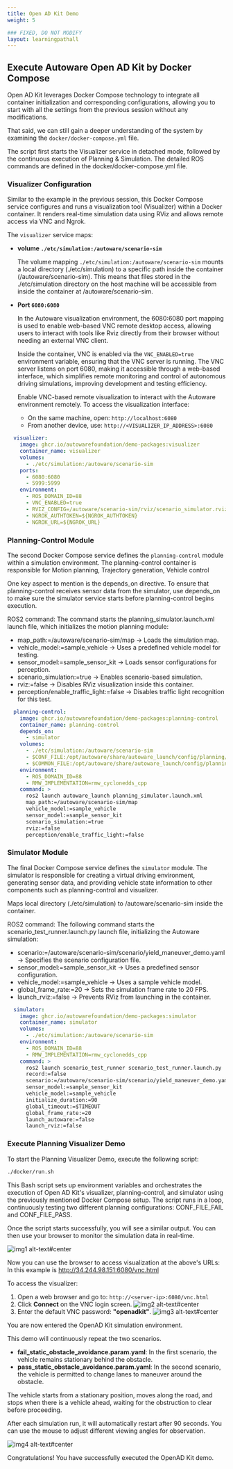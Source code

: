 ```yaml
---
title: Open AD Kit Demo
weight: 5

### FIXED, DO NOT MODIFY
layout: learningpathall
---
```


## Execute Autoware Open AD Kit by Docker Compose

Open AD Kit leverages Docker Compose technology to integrate all container initialization and corresponding configurations, allowing you to start with all the settings from the previous session without any modifications.

That said, we can still gain a deeper understanding of the system by examining the `docker/docker-compose.yml` file.

The script first starts the Visualizer service in detached mode, followed by the continuous execution of Planning & Simulation. The detailed ROS commands are defined in the docker/docker-compose.yml file.


### Visualizer Configuration

Similar to the example in the previous session, this Docker Compose service configures and runs a visualization tool (Visualizer) within a Docker container. It renders real-time simulation data using RViz and allows remote access via VNC and Ngrok.

The `visualizer` service maps:

- **volume `./etc/simulation:/autoware/scenario-sim`**

  The volume mapping `./etc/simulation:/autoware/scenario-sim` mounts a local directory (./etc/simulation) to a specific path inside the container (/autoware/scenario-sim). This means that files stored in the ./etc/simulation directory on the host machine will be accessible from inside the container at /autoware/scenario-sim.

- **Port `6080:6080`**

  In the Autoware visualization environment, the 6080:6080 port mapping is used to enable web-based VNC remote desktop access, allowing users to interact with tools like Rviz directly from their browser without needing an external VNC client.
  
  Inside the container, VNC is enabled via the `VNC_ENABLED=true` environment variable, ensuring that the VNC server is running. The VNC server listens on port 6080, making it accessible through a web-based interface, which simplifies remote monitoring and control of autonomous driving simulations, improving development and testing efficiency.

  Enable VNC-based remote visualization to interact with the Autoware environment remotely.
  To access the visualization interface:
	-	On the same machine, open: `http://localhost:6080`
	-	From another device, use: `http://<VISUALIZER_IP_ADDRESS>:6080`

```yml
  visualizer:
    image: ghcr.io/autowarefoundation/demo-packages:visualizer
    container_name: visualizer
    volumes:
      - ./etc/simulation:/autoware/scenario-sim
    ports:
      - 6080:6080
      - 5999:5999
    environment:
      - ROS_DOMAIN_ID=88
      - VNC_ENABLED=true
      - RVIZ_CONFIG=/autoware/scenario-sim/rviz/scenario_simulator.rviz
      - NGROK_AUTHTOKEN=${NGROK_AUTHTOKEN}
      - NGROK_URL=${NGROK_URL}
```


### Planning-Control Module
The second Docker Compose service defines the `planning-control` module within a simulation environment. The planning-control container is responsible for Motion planning, Trajectory generation, Vehicle control

One key aspect to mention is the depends_on directive.
To ensure that planning-control receives sensor data from the simulator, use depends_on to make sure the simulator service starts before planning-control begins execution.

ROS2 command:
The command starts the planning_simulator.launch.xml launch file, which initializes the motion planning module:
- map_path:=/autoware/scenario-sim/map → Loads the simulation map.
- vehicle_model:=sample_vehicle → Uses a predefined vehicle model for testing.
- sensor_model:=sample_sensor_kit → Loads sensor configurations for perception.
- scenario_simulation:=true → Enables scenario-based simulation.
- rviz:=false → Disables RViz visualization inside this container.
- perception/enable_traffic_light:=false → Disables traffic light recognition for this test.


```yml
  planning-control:
    image: ghcr.io/autowarefoundation/demo-packages:planning-control
    container_name: planning-control
    depends_on:
      - simulator 
    volumes:
      - ./etc/simulation:/autoware/scenario-sim
      - $CONF_FILE:/opt/autoware/share/autoware_launch/config/planning/scenario_planning/lane_driving/behavior_planning/behavior_path_planner/autoware_behavior_path_static_obstacle_avoidance_module/static_obstacle_avoidance.param.yaml
      - $COMMON_FILE:/opt/autoware/share/autoware_launch/config/planning/scenario_planning/common/common.param.yaml
    environment:
      - ROS_DOMAIN_ID=88
      - RMW_IMPLEMENTATION=rmw_cyclonedds_cpp
    command: >
      ros2 launch autoware_launch planning_simulator.launch.xml
      map_path:=/autoware/scenario-sim/map
      vehicle_model:=sample_vehicle
      sensor_model:=sample_sensor_kit
      scenario_simulation:=true
      rviz:=false
      perception/enable_traffic_light:=false
```

### Simulator Module

The final Docker Compose service defines the `simulator` module. The simulator is responsible for creating a virtual driving environment, generating sensor data, and providing vehicle state information to other components such as planning-control and visualizer.

Maps local directory (./etc/simulation) to /autoware/scenario-sim inside the container.

ROS2 command:
The following command starts the scenario_test_runner.launch.py launch file, initializing the Autoware simulation:

- scenario:=/autoware/scenario-sim/scenario/yield_maneuver_demo.yaml → Specifies the scenario configuration file.
- sensor_model:=sample_sensor_kit → Uses a predefined sensor configuration.
- vehicle_model:=sample_vehicle → Uses a sample vehicle model.
- global_frame_rate:=20 → Sets the simulation frame rate to 20 FPS.
- launch_rviz:=false → Prevents RViz from launching in the container.

```yml
  simulator:
    image: ghcr.io/autowarefoundation/demo-packages:simulator
    container_name: simulator
    volumes:
      - ./etc/simulation:/autoware/scenario-sim
    environment:
      - ROS_DOMAIN_ID=88
      - RMW_IMPLEMENTATION=rmw_cyclonedds_cpp
    command: >
      ros2 launch scenario_test_runner scenario_test_runner.launch.py
      record:=false
      scenario:=/autoware/scenario-sim/scenario/yield_maneuver_demo.yaml
      sensor_model:=sample_sensor_kit
      vehicle_model:=sample_vehicle
      initialize_duration:=90
      global_timeout:=$TIMEOUT
      global_frame_rate:=20
      launch_autoware:=false
      launch_rviz:=false
```

### Execute Planning Visualizer Demo

To start the Planning Visualizer Demo, execute the following script:

```bash
./docker/run.sh
```

This Bash script sets up environment variables and orchestrates the execution of Open AD Kit's visualizer, planning-control, and simulator using the previously mentioned Docker Compose setup. The script runs in a loop, continuously testing two different planning configurations: CONF_FILE_FAIL and CONF_FILE_PASS.

Once the script starts successfully, you will see a similar output.
You can then use your browser to monitor the simulation data in real-time.

![img1 alt-text#center](vnc_address.png "Figure 1: Execute run.sh")

Now you can use the browser to access visualization at the above's URLs:
In this example is http://34.244.98.151:6080/vnc.html

To access the visualizer:
1. Open a web browser and go to: `http://<server-ip>:6080/vnc.html`
2. Click **Connect** on the VNC login screen.
![img2 alt-text#center](openadkit_connect.jpg "Figure 2: Connect VNC")
3. Enter the default VNC password: **"openadkit"**.
![img3 alt-text#center](openadkit_passwd.jpg "Figure 3: Input VNC password")

You are now entered the OpenAD Kit simulation environment.

This demo will continuously repeat the two scenarios.
- **fail_static_obstacle_avoidance.param.yaml**: In the first scenario, the vehicle remains stationary behind the obstacle. 
- **pass_static_obstacle_avoidance.param.yaml**: In the second scenario, the vehicle is permitted to change lanes to maneuver around the obstacle.

The vehicle starts from a stationary position, moves along the road, and stops when there is a vehicle ahead, waiting for the obstruction to clear before proceeding.

After each simulation run, it will automatically restart after 90 seconds. You can use the mouse to adjust different viewing angles for observation.

![img4 alt-text#center](openadkit_1.gif "Figure 4: Simulation")

Congratulations! You have successfully executed the OpenAD Kit demo.
